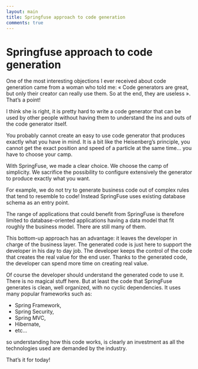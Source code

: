 ```yaml
---
layout: main
title: Springfuse approach to code generation
comments: true
---
```


# Springfuse approach to code generation

One of the most interesting objections I ever received about code generation came from a woman who told me: 
	« Code generators are great, but only their creator can really use them. So at the end, they are useless ». 
That’s a point!

I think she is right, it is pretty hard to write a code generator that can be used by other people without having them to understand the ins and outs of the code generator itself.

You probably cannot create an easy to use code generator that produces exactly what you have in mind. 
It is a bit like the Heisenberg’s principle, you cannot get the exact position and speed of a particle at the same time… you have to choose your camp.

With SpringFuse, we made a clear choice. We choose the camp of simplicity. 
We sacrifice the possibility to configure extensively the generator to produce exactly what you want.

For example, we do not try to generate business code out of complex rules that tend to resemble to code! 
Instead SpringFuse uses existing database schema as an entry point.

The range of applications that could benefit from SpringFuse is therefore limited to database-oriented applications having a data model that fit roughly the business model. 
There are still many of them.

This bottom-up approach has an advantage: it leaves the developer in charge of the business layer. 
The generated code is just here to support the developer in his day to day job.
The developer keeps the control of the code that creates the real value for the end user.
Thanks to the generated code, the developer can spend more time on creating real value.

Of course the developer should understand the generated code to use it. 
There is no magical stuff here. 
But at least the code that SpringFuse generates is clean, well organized, with no cyclic dependencies. 
It uses many popular frameworks such as:
 
* Spring Framework, 
* Spring Security, 
* Spring MVC, 
* Hibernate, 
* etc… 

so understanding how this code works, is clearly an investment as all the technologies used are demanded by the industry.

That’s it for today!